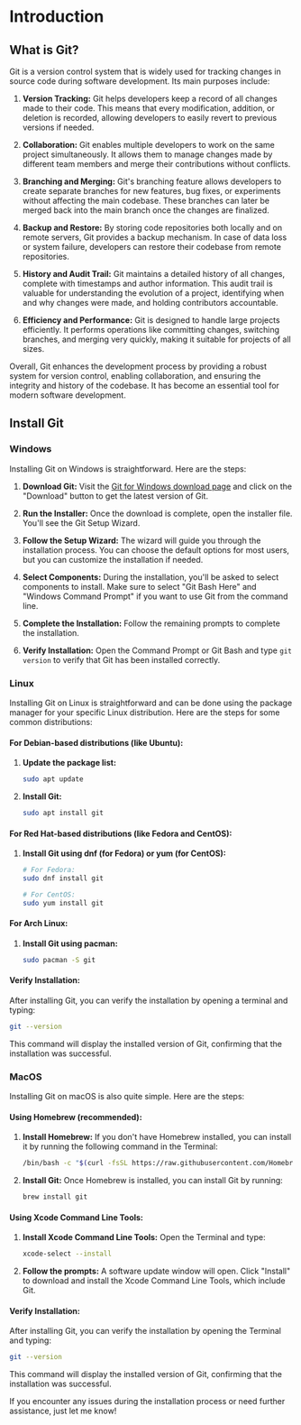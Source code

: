 # Introduction

## What is Git?

Git is a version control system that is widely used for tracking changes in source code during software development. Its main purposes include:

1. **Version Tracking:** Git helps developers keep a record of all changes made to their code. This means that every modification, addition, or deletion is recorded, allowing developers to easily revert to previous versions if needed.

2. **Collaboration:** Git enables multiple developers to work on the same project simultaneously. It allows them to manage changes made by different team members and merge their contributions without conflicts.

3. **Branching and Merging:** Git's branching feature allows developers to create separate branches for new features, bug fixes, or experiments without affecting the main codebase. These branches can later be merged back into the main branch once the changes are finalized.

4. **Backup and Restore:** By storing code repositories both locally and on remote servers, Git provides a backup mechanism. In case of data loss or system failure, developers can restore their codebase from remote repositories.

5. **History and Audit Trail:** Git maintains a detailed history of all changes, complete with timestamps and author information. This audit trail is valuable for understanding the evolution of a project, identifying when and why changes were made, and holding contributors accountable.

6. **Efficiency and Performance:** Git is designed to handle large projects efficiently. It performs operations like committing changes, switching branches, and merging very quickly, making it suitable for projects of all sizes.

Overall, Git enhances the development process by providing a robust system for version control, enabling collaboration, and ensuring the integrity and history of the codebase. It has become an essential tool for modern software development.

## Install Git

### Windows
Installing Git on Windows is straightforward. Here are the steps:

1. **Download Git:** Visit the [Git for Windows download page](https://git-scm.com/downloads) and click on the "Download" button to get the latest version of Git.

2. **Run the Installer:** Once the download is complete, open the installer file. You'll see the Git Setup Wizard.

3. **Follow the Setup Wizard:** The wizard will guide you through the installation process. You can choose the default options for most users, but you can customize the installation if needed.

4. **Select Components:** During the installation, you'll be asked to select components to install. Make sure to select "Git Bash Here" and "Windows Command Prompt" if you want to use Git from the command line.

5. **Complete the Installation:** Follow the remaining prompts to complete the installation.

6. **Verify Installation:** Open the Command Prompt or Git Bash and type `git version` to verify that Git has been installed correctly.

### Linux
Installing Git on Linux is straightforward and can be done using the package manager for your specific Linux distribution. Here are the steps for some common distributions:

#### For Debian-based distributions (like Ubuntu):
1. **Update the package list:**
   ```bash
   sudo apt update
   ```

2. **Install Git:**
   ```bash
   sudo apt install git
   ```

#### For Red Hat-based distributions (like Fedora and CentOS):
1. **Install Git using dnf (for Fedora) or yum (for CentOS):**
   ```bash
   # For Fedora:
   sudo dnf install git

   # For CentOS:
   sudo yum install git
   ```

#### For Arch Linux:
1. **Install Git using pacman:**
   ```bash
   sudo pacman -S git
   ```

#### Verify Installation:
After installing Git, you can verify the installation by opening a terminal and typing:
```bash
git --version
```

This command will display the installed version of Git, confirming that the installation was successful.

### MacOS
Installing Git on macOS is also quite simple. Here are the steps:

#### Using Homebrew (recommended):
1. **Install Homebrew:** If you don't have Homebrew installed, you can install it by running the following command in the Terminal:
   ```bash
   /bin/bash -c "$(curl -fsSL https://raw.githubusercontent.com/Homebrew/install/HEAD/install.sh)"
   ```

2. **Install Git:** Once Homebrew is installed, you can install Git by running:
   ```bash
   brew install git
   ```

#### Using Xcode Command Line Tools:
1. **Install Xcode Command Line Tools:** Open the Terminal and type:
   ```bash
   xcode-select --install
   ```

2. **Follow the prompts:** A software update window will open. Click "Install" to download and install the Xcode Command Line Tools, which include Git.

#### Verify Installation:
After installing Git, you can verify the installation by opening the Terminal and typing:
```bash
git --version
```

This command will display the installed version of Git, confirming that the installation was successful.

If you encounter any issues during the installation process or need further assistance, just let me know!

